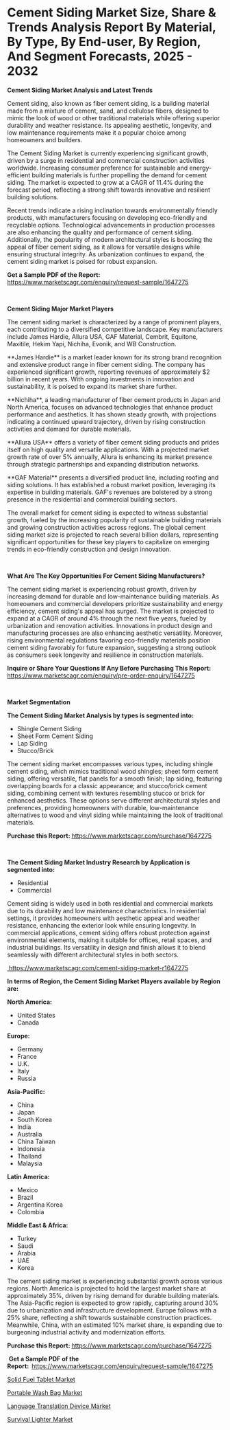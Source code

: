 <p><h1>Cement Siding Market Size, Share & Trends Analysis Report By Material, By Type, By End-user, By Region, And Segment Forecasts, 2025 - 2032</h1></p><p><strong>Cement Siding Market Analysis and Latest Trends</strong></p>
<p><p>Cement siding, also known as fiber cement siding, is a building material made from a mixture of cement, sand, and cellulose fibers, designed to mimic the look of wood or other traditional materials while offering superior durability and weather resistance. Its appealing aesthetic, longevity, and low maintenance requirements make it a popular choice among homeowners and builders.</p><p>The Cement Siding Market is currently experiencing significant growth, driven by a surge in residential and commercial construction activities worldwide. Increasing consumer preference for sustainable and energy-efficient building materials is further propelling the demand for cement siding. The market is expected to grow at a CAGR of 11.4% during the forecast period, reflecting a strong shift towards innovative and resilient building solutions.</p><p>Recent trends indicate a rising inclination towards environmentally friendly products, with manufacturers focusing on developing eco-friendly and recyclable options. Technological advancements in production processes are also enhancing the quality and performance of cement siding. Additionally, the popularity of modern architectural styles is boosting the appeal of fiber cement siding, as it allows for versatile designs while ensuring structural integrity. As urbanization continues to expand, the cement siding market is poised for robust expansion.</p></p>
<p><strong>Get a Sample PDF of the Report:&nbsp;</strong> <a href="https://www.marketscagr.com/enquiry/request-sample/1647275?utm_campaign=1868&utm_medium=2&utm_source=Github&utm_content=ia&utm_term=05042025&utm_id=cement-siding">https://www.marketscagr.com/enquiry/request-sample/1647275</a></p>
<p>&nbsp;</p>
<p><strong>Cement Siding Major Market Players</strong></p>
<p><p>The cement siding market is characterized by a range of prominent players, each contributing to a diversified competitive landscape. Key manufacturers include James Hardie, Allura USA, GAF Material, Cembrit, Equitone, Maxitile, Hekim Yapi, Nichiha, Evonik, and WB Construction.</p><p>**James Hardie** is a market leader known for its strong brand recognition and extensive product range in fiber cement siding. The company has experienced significant growth, reporting revenues of approximately $2 billion in recent years. With ongoing investments in innovation and sustainability, it is poised to expand its market share further.</p><p>**Nichiha**, a leading manufacturer of fiber cement products in Japan and North America, focuses on advanced technologies that enhance product performance and aesthetics. It has shown steady growth, with projections indicating a continued upward trajectory, driven by rising construction activities and demand for durable materials.</p><p>**Allura USA** offers a variety of fiber cement siding products and prides itself on high quality and versatile applications. With a projected market growth rate of over 5% annually, Allura is enhancing its market presence through strategic partnerships and expanding distribution networks.</p><p>**GAF Material** presents a diversified product line, including roofing and siding solutions. It has established a robust market position, leveraging its expertise in building materials. GAF's revenues are bolstered by a strong presence in the residential and commercial building sectors.</p><p>The overall market for cement siding is expected to witness substantial growth, fueled by the increasing popularity of sustainable building materials and growing construction activities across regions. The global cement siding market size is projected to reach several billion dollars, representing significant opportunities for these key players to capitalize on emerging trends in eco-friendly construction and design innovation.</p></p>
<p>&nbsp;</p>
<p><strong>What Are The Key Opportunities For Cement Siding Manufacturers?</strong></p>
<p><p>The cement siding market is experiencing robust growth, driven by increasing demand for durable and low-maintenance building materials. As homeowners and commercial developers prioritize sustainability and energy efficiency, cement siding's appeal has surged. The market is projected to expand at a CAGR of around 4% through the next five years, fueled by urbanization and renovation activities. Innovations in product design and manufacturing processes are also enhancing aesthetic versatility. Moreover, rising environmental regulations favoring eco-friendly materials position cement siding favorably for future expansion, suggesting a strong outlook as consumers seek longevity and resilience in construction materials.</p></p>
<p><strong>Inquire or Share Your Questions If Any Before Purchasing This Report:</strong> <a href="https://www.marketscagr.com/enquiry/pre-order-enquiry/1647275?utm_campaign=1868&utm_medium=2&utm_source=Github&utm_content=ia&utm_term=05042025&utm_id=cement-siding">https://www.marketscagr.com/enquiry/pre-order-enquiry/1647275</a></p>
<p>&nbsp;</p>
<p><strong>Market Segmentation</strong></p>
<p><strong>The Cement Siding Market Analysis by types is segmented into:</strong></p>
<p><ul><li>Shingle Cement Siding</li><li>Sheet Form Cement Siding</li><li>Lap Siding</li><li>Stucco/Brick</li></ul></p>
<p><p>The cement siding market encompasses various types, including shingle cement siding, which mimics traditional wood shingles; sheet form cement siding, offering versatile, flat panels for a smooth finish; lap siding, featuring overlapping boards for a classic appearance; and stucco/brick cement siding, combining cement with textures resembling stucco or brick for enhanced aesthetics. These options serve different architectural styles and preferences, providing homeowners with durable, low-maintenance alternatives to wood and vinyl siding while maintaining the look of traditional materials.</p></p>
<p><strong>Purchase this Report:&nbsp;</strong><a href="https://www.marketscagr.com/purchase/1647275?utm_campaign=1868&utm_medium=2&utm_source=Github&utm_content=ia&utm_term=05042025&utm_id=cement-siding">https://www.marketscagr.com/purchase/1647275</a></p>
<p>&nbsp;</p>
<p><strong>The Cement Siding Market Industry Research by Application is segmented into:</strong></p>
<p><ul><li>Residential</li><li>Commercial</li></ul></p>
<p><p>Cement siding is widely used in both residential and commercial markets due to its durability and low maintenance characteristics. In residential settings, it provides homeowners with aesthetic appeal and weather resistance, enhancing the exterior look while ensuring longevity. In commercial applications, cement siding offers robust protection against environmental elements, making it suitable for offices, retail spaces, and industrial buildings. Its versatility in design and finish allows it to blend seamlessly with different architectural styles in both sectors.</p></p>
<p><a href="https://www.marketscagr.com/cement-siding-market-r1647275?utm_campaign=1868&utm_medium=2&utm_source=Github&utm_content=ia&utm_term=05042025&utm_id=cement-siding">&nbsp;https://www.marketscagr.com/cement-siding-market-r1647275</a></p>
<p><strong>In terms of Region, the Cement Siding Market Players available by Region are:</strong></p>
<p>
    <p> <strong> North America: </strong>
        <ul>
            <li>United States</li>
            <li>Canada</li>
        </ul>
        </p> 
    <p> <strong> Europe: </strong>
        <ul>
            <li>Germany</li>
            <li>France</li>
            <li>U.K.</li>
            <li>Italy</li>
            <li>Russia</li>
        </ul>
        </p> 
    <p> <strong> Asia-Pacific: </strong>
        <ul>
            <li>China</li>
            <li>Japan</li>
            <li>South Korea</li>
            <li>India</li>
            <li>Australia</li>
            <li>China Taiwan</li>
            <li>Indonesia</li>
            <li>Thailand</li>
            <li>Malaysia</li>
        </ul>
        </p> 
    <p> <strong> Latin America: </strong>
        <ul>
            <li>Mexico</li>
            <li>Brazil</li>
            <li>Argentina Korea</li>
            <li>Colombia</li>
        </ul>
        </p> 
    <p> <strong> Middle East & Africa: </strong>
        <ul>
            <li>Turkey</li>
            <li>Saudi</li>
            <li>Arabia</li>
            <li>UAE</li>
            <li>Korea</li>
        </ul>
    </p>
    </p>
<p><p>The cement siding market is experiencing substantial growth across various regions. North America is projected to hold the largest market share at approximately 35%, driven by rising demand for durable building materials. The Asia-Pacific region is expected to grow rapidly, capturing around 30% due to urbanization and infrastructure development. Europe follows with a 25% share, reflecting a shift towards sustainable construction practices. Meanwhile, China, with an estimated 10% market share, is expanding due to burgeoning industrial activity and modernization efforts.</p></p>
<p><strong>Purchase this Report: </strong><a href="https://www.marketscagr.com/purchase/1647275?utm_campaign=1868&utm_medium=2&utm_source=Github&utm_content=ia&utm_term=05042025&utm_id=cement-siding">https://www.marketscagr.com/purchase/1647275</a></p>
<p>&nbsp;<strong>Get a Sample PDF of the Report:&nbsp;&nbsp;</strong><a href="https://www.marketscagr.com/enquiry/request-sample/1647275?utm_campaign=1868&utm_medium=2&utm_source=Github&utm_content=ia&utm_term=05042025&utm_id=cement-siding">https://www.marketscagr.com/enquiry/request-sample/1647275</a></p>
<p><strong></strong></p>
<p><p><a href="https://github.com/RickHolmes3/Market-Research-Report-List-7/blob/main/solid-fuel-tablet-market.md?utm_campaign=1868&utm_medium=2&utm_source=Github&utm_content=ia&utm_term=05042025&utm_id=cement-siding">Solid Fuel Tablet Market</a></p><p><a href="https://github.com/aarenlazosw3/Market-Research-Report-List-1/blob/main/portable-wash-bag-market.md?utm_campaign=1868&utm_medium=2&utm_source=Github&utm_content=ia&utm_term=05042025&utm_id=cement-siding">Portable Wash Bag Market</a></p><p><a href="https://github.com/knazsdadeyvw/Market-Research-Report-List-1/blob/main/language-translation-device-market.md?utm_campaign=1868&utm_medium=2&utm_source=Github&utm_content=ia&utm_term=05042025&utm_id=cement-siding">Language Translation Device Market</a></p><p><a href="https://github.com/goliareanoyh/Market-Research-Report-List-1/blob/main/survival-lighter-market.md?utm_campaign=1868&utm_medium=2&utm_source=Github&utm_content=ia&utm_term=05042025&utm_id=cement-siding">Survival Lighter Market</a></p></p>